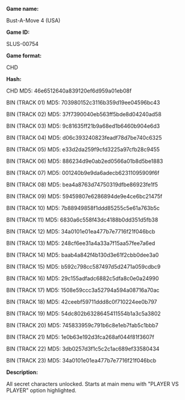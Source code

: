 **Game name:**

Bust-A-Move 4 (USA)

**Game ID:**

SLUS-00754

**Game format:**

CHD

**Hash:**

CHD MD5: 46e6512640a839120ef6d959a01eb08f

BIN (TRACK 01) MD5: 703980152c3116b359d19ee04596bc43

BIN (TRACK 02) MD5: 37f7390040eb563ff5bde8d04240ad58

BIN (TRACK 03) MD5: 9c81635ff21b9a68ed1b6460b904e6d3

BIN (TRACK 04) MD5: d06c393240823feadf78d7be740c6325

BIN (TRACK 05) MD5: e33d2da259f9cfd3225a97cfb28c9455

BIN (TRACK 06) MD5: 886234d9e0ab2ed0566a01b8d5be1883

BIN (TRACK 07) MD5: 001240b9e9da6adecb62311095909f6f

BIN (TRACK 08) MD5: bea4a8763d74750319dfbe86923fe1f5

BIN (TRACK 09) MD5: 59459807e6286894de9e4ce6bc21475f

BIN (TRACK 10) MD5: 7b88949858f1ddd85255c5e61a763b5c

BIN (TRACK 11) MD5: 6830a6c558f43dc4188b0dd351d5fb38

BIN (TRACK 12) MD5: 34a0101e01ea477b7e7716f21f046bcb

BIN (TRACK 13) MD5: 248cf6ee31a4a33a7f15aa57fee7a6ed

BIN (TRACK 14) MD5: baab4a842f4b130d3e61f2cbb0dee3a0

BIN (TRACK 15) MD5: b592c798cc587497d5d2471a059cdbc9

BIN (TRACK 16) MD5: 29c155adfadc6882c5dfa8c0e0a24990

BIN (TRACK 17) MD5: 1508e59ccc3a52794a594a08716a70ac

BIN (TRACK 18) MD5: 42ceebf59711ddd8c0f710224ee0b797

BIN (TRACK 19) MD5: 54dc802b6328645411554b1a3c5a3802

BIN (TRACK 20) MD5: 745833959c791b6c8e1eb7fab5c1bbb7

BIN (TRACK 21) MD5: 1e0b63e192d3fca268af044f81f3607f

BIN (TRACK 22) MD5: 3db0257d3f1c5c2c1ac689ef33580434

BIN (TRACK 23) MD5: 34a0101e01ea477b7e7716f21f046bcb

**Description:**

All secret characters unlocked. Starts at main menu with "PLAYER VS PLAYER" option highlighted.